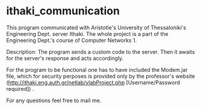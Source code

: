 # ithaki_communication

This program communicated with Aristotle's University of Thessaloniki's Engineering Dept. server Ithaki. The whole project is a part of the Engineering Dept.'s course of Computer Networks 1. 

Description:
The program sends a custom code to the server. Then it awaits for the server's response and acts accordingly. 

For the program to be functional one has to have included the Modem.jar file, which for security perposes is provided only by the professor's website (http://ithaki.eng.auth.gr/netlab/vlabProject.php [Username/Password required]) .

For any questions feel free to mail me.
